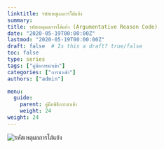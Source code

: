 ```yaml
---
linktitle: รหัสเหตุผลการโต้แย้ง
summary: 
title: รหัสเหตุผลการโต้แย้ง (Argumentative Reason Code)
date: "2020-05-19T00:00:00Z"
lastmod: "2020-05-19T00:00:00Z"
draft: false  # Is this a draft? true/false
toc: false 
type: series  
tags: ["คู่มือการนำเข้า"]
categories: ["การนำเข้า"]
authors: ["admin"]

menu:
  guide:
    parent: คู่มือพิธีการนำเข้า 
    weight: 24
weight: 24
---
```



![รหัสเหตุผลการโต้แย้ง](https://github.com/yosarawut/KnowledgeCenter/raw/master/KnowledgeCenter/e-Customs/e-Import/e-Import-manual/img/e-Import_2018png_Page121.png)
